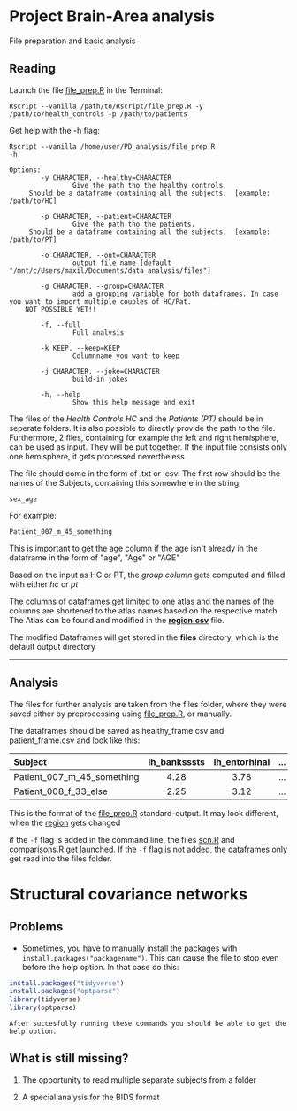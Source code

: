 # Project Brain-Area analysis

File preparation and basic analysis

## Reading
Launch the file [file_prep.R](file_prep.R) in the Terminal:

<code>Rscript --vanilla /path/to/Rscript/file_prep.R -y /path/to/health_controls -p /path/to/patients</code>

Get help with the -h flag:

<code>Rscript --vanilla /home/user/PD_analysis/file_prep.R -h</code>

```
Options:
        -y CHARACTER, --healthy=CHARACTER
                Give the path tho the healthy controls.
     Should be a dataframe containing all the subjects.  [example: /path/to/HC]

        -p CHARACTER, --patient=CHARACTER
                Give the path tho the patients.
     Should be a dataframe containing all the subjects.  [example: /path/to/PT]

        -o CHARACTER, --out=CHARACTER
                output file name [default "/mnt/c/Users/maxil/Documents/data_analysis/files"]

        -g CHARACTER, --group=CHARACTER
                add a grouping variable for both dataframes. In case you want to import multiple couples of HC/Pat.
    NOT POSSIBLE YET!!

        -f, --full
                Full analysis

        -k KEEP, --keep=KEEP
                Columnname you want to keep

        -j CHARACTER, --joke=CHARACTER
                build-in jokes

        -h, --help
                Show this help message and exit

```

The files of the <i>Health Controls HC</i> and the <i>Patients (PT)</i> should be in seperate folders. It is also possible to directly provide the path to the file. Furthermore, 2 files, containing for example the left and right hemisphere, can be used as input. They will be put together. If the input file consists only one hemisphere, it gets processed nevertheless

The file should come in the form of .txt or .csv. The first row should be the names of the Subjects, containing this somewhere in the string:

<code>sex_age</code>

For example:

<code>Patient_007_m_45_something</code>

This is important to get the age column if the age isn't already in the dataframe in the form of "age", "Age" or "AGE"

Based on the input as HC or PT, the <i>group column</i> gets computed and filled with either <i>hc</i> or <i>pt</i> 

The columns of dataframes get limited to one atlas and the names of the columns are shortened to the atlas names based on the respective match. The Atlas can be found and modified in the <b>[region.csv](region.csv)</b> file. 

The modified Dataframes will get stored in the <b>files</b> directory, which is the default output directory

---


## Analysis

The files for further analysis are taken from the files folder, where they were saved either by preprocessing using [file_prep.R](file_prep.R), or manually.

The dataframes should be saved as healthy_frame.csv and patient_frame.csv and look like this:

| Subject                     | lh_banksssts | lh_entorhinal |  ...  | age  |
| :---                        |    :----:    |      :---:    | :---: | ---: |
| Patient_007_m_45_something  | 4.28         | 3.78          |  ...  |  45  |
| Patient_008_f_33_else       | 2.25         | 3.12          |  ...  |  33  |

This is the format of the [file_prep.R](file_prep.R) standard-output. It may look different, when the [region](region.csv) gets changed

if the `-f` flag is added in the command line, the files [scn.R](scn.R) and [comparisons.R](comparisons.R) get launched. If the `-f` flag is not added, the dataframes only get read into the files folder.


# Structural covariance networks



## Problems

- Sometimes, you have to manually install the packages with <code>install.packages("packagename")</code>. This can cause the file to stop even before the help option. In that case do this:

```R
install.packages("tidyverse")
install.packages("optparse")
library(tidyverse)
library(optparse)
```
    After succesfully running these commands you should be able to get the help option.

## What is still missing?

1. The opportunity to read multiple separate subjects from a folder

2. A special analysis for the BIDS format
